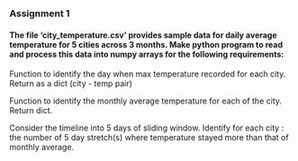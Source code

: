 ### Assignment 1
#### The file ‘city_temperature.csv’ provides sample data for daily average temperature for 5 cities across 3 months. Make python program to read and process this data into numpy arrays for the following requirements:

Function to identify the day when max temperature recorded for each city. Return as a dict (city - temp pair)

Function to identify the monthly average temperature for each of the city. Return dict.

Consider the timeline into 5 days of sliding window. Identify for each city : the number of 5 day stretch(s) where temperature stayed more than that of monthly average. 
